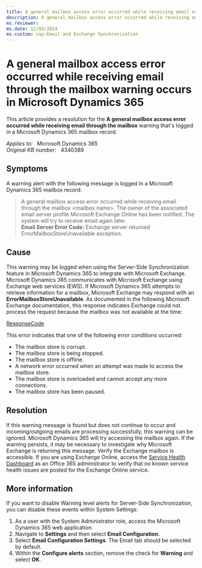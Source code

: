 ```yaml
---
title: A general mailbox access error occurred while receiving email error
description: A general mailbox access error occurred while receiving email through the mailbox warning alert is logged in Microsoft Dynamics 365. Provides a resolution.
ms.reviewer: 
ms.date: 12/03/2024
ms.custom: sap:Email and Exchange Synchronization
---
```

# A general mailbox access error occurred while receiving email through the mailbox warning occurs in Microsoft Dynamics 365

This article provides a resolution for the **A general mailbox access error occurred while receiving email through the mailbox** warning that's logged in a Microsoft Dynamics 365 mailbox record.

_Applies to:_ &nbsp; Microsoft Dynamics 365  
_Original KB number:_ &nbsp; 4340389

## Symptoms

A warning alert with the following message is logged in a Microsoft Dynamics 365 mailbox record:

> A general mailbox access error occurred while receiving email through the mailbox \<mailbox name>. The owner of the associated email server profile Microsoft Exchange Online has been notified. The system will try to receive email again later.  
**Email Server Error Code:** Exchange server returned ErrorMailboxStoreUnavailable exception.

## Cause

This warning may be logged when using the Server-Side Synchronization feature in Microsoft Dynamics 365 to integrate with Microsoft Exchange. Microsoft Dynamics 365 communicates with Microsoft Exchange using Exchange web services (EWS). If Microsoft Dynamics 365 attempts to retrieve information for a mailbox, Microsoft Exchange may respond with an **ErrorMailboxStoreUnavailable**. As documented in the following Microsoft Exchange documentation, this response indicates Exchange could not process the request because the mailbox was not available at the time:

[ResponseCode](/exchange/client-developer/web-service-reference/responsecode)

This error indicates that one of the following error conditions occurred:

- The mailbox store is corrupt.
- The mailbox store is being stopped.
- The mailbox store is offline.
- A network error occurred when an attempt was made to access the mailbox store.
- The mailbox store is overloaded and cannot accept any more connections.
- The mailbox store has been paused.

## Resolution

If this warning message is found but does not continue to occur and incoming/outgoing emails are processing successfully, this warning can be ignored. Microsoft Dynamics 365 will try accessing the mailbox again. If the warning persists, it may be necessary to investigate why Microsoft Exchange is returning this message. Verify the Exchange mailbox is accessible. If you are using Exchange Online, access the [Service Health Dashboard](https://portal.office.com/adminportal/home#/servicehealth) as an Office 365 administrator to verify that no known service health issues are posted for the Exchange Online service.

## More information

If you want to disable Warning level alerts for Server-Side Synchronization, you can disable these events within System Settings:

1. As a user with the System Administrator role, access the Microsoft Dynamics 365 web application.
2. Navigate to **Settings** and then select **Email Configuration**.
3. Select **Email Configuration Settings**. The Email tab should be selected by default.
4. Within the **Configure alerts** section, remove the check for **Warning** and select **OK**.
